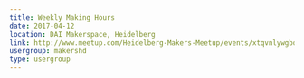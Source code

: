 ```yaml
---
title: Weekly Making Hours
date: 2017-04-12
location: DAI Makerspace, Heidelberg
link: http://www.meetup.com/Heidelberg-Makers-Meetup/events/xtqvnlywgbqb/
usergroup: makershd
type: usergroup
---
```


